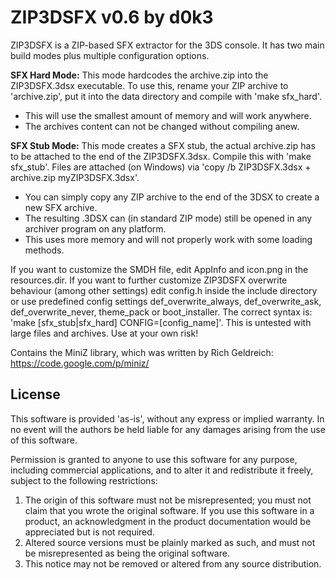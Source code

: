 # ZIP3DSFX v0.6 by d0k3 
ZIP3DSFX is a ZIP-based SFX extractor for the 3DS console. It has two main build modes plus multiple configuration options.

**SFX Hard Mode:**
This mode hardcodes the archive.zip into the ZIP3DSFX.3dsx executable. To use this, rename your ZIP archive to 'archive.zip', put it into the data directory and compile with 'make sfx_hard'.
* This will use the smallest amount of memory and will work anywhere.
* The archives content can not be changed without compiling anew.

**SFX Stub Mode:**
This mode creates a SFX stub, the actual archive.zip has to be attached to the end of the ZIP3DSFX.3dsx. Compile this with 'make sfx_stub'. Files are attached (on Windows) via 'copy /b ZIP3DSFX.3dsx + archive.zip myZIP3DSFX.3dsx'.
* You can simply copy any ZIP archive to the end of the 3DSX to create a new SFX archive.
* The resulting .3DSX can (in standard ZIP mode) still be opened in any archiver program on any platform.
* This uses more memory and will not properly work with some loading methods.

If you want to customize the SMDH file, edit AppInfo and icon.png in the resources.dir. If you want to further customize ZIP3DSFX overwrite behaviour (among other settings) edit config.h inside the include directory or use predefined config settings def_overwrite_always, def_overwrite_ask, def_overwrite_never, theme_pack or boot_installer. The correct syntax is: 'make [sfx_stub|sfx_hard] CONFIG=[config_name]'. This is untested with large files and archives. Use at your own risk! 

Contains the MiniZ library, which was written by Rich Geldreich: https://code.google.com/p/miniz/

## License
  This software is provided 'as-is', without any express or implied
  warranty.  In no event will the authors be held liable for any
  damages arising from the use of this software.

  Permission is granted to anyone to use this software for any
  purpose, including commercial applications, and to alter it and
  redistribute it freely, subject to the following restrictions:

  1. The origin of this software must not be misrepresented; you
     must not claim that you wrote the original software. If you use
     this software in a product, an acknowledgment in the product
     documentation would be appreciated but is not required.
  2. Altered source versions must be plainly marked as such, and
     must not be misrepresented as being the original software.
  3. This notice may not be removed or altered from any source
     distribution.
